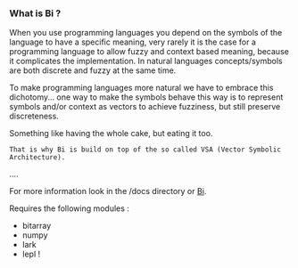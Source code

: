 ### What is Bi ?

When you use programming languages you depend on the symbols of the language to have a specific meaning, very rarely it is the case for a programming language to allow fuzzy and context based meaning, because it complicates the implementation. In natural languages concepts/symbols are both discrete and fuzzy at the same time.

To make programming languages more natural we have to embrace this dichotomy... one way to make the symbols behave this way is to represent symbols and/or context as vectors to achieve fuzziness, but still preserve discreteness.

Something like having the whole cake, but eating it too.

    That is why Bi is build on top of the so called VSA (Vector Symbolic Architecture).

....

For more information look in the /docs directory or [Bi](http://ifni.co/bi/TOC.html).

Requires the following modules :

 - bitarray
 - numpy
 - lark
 - lepl !
